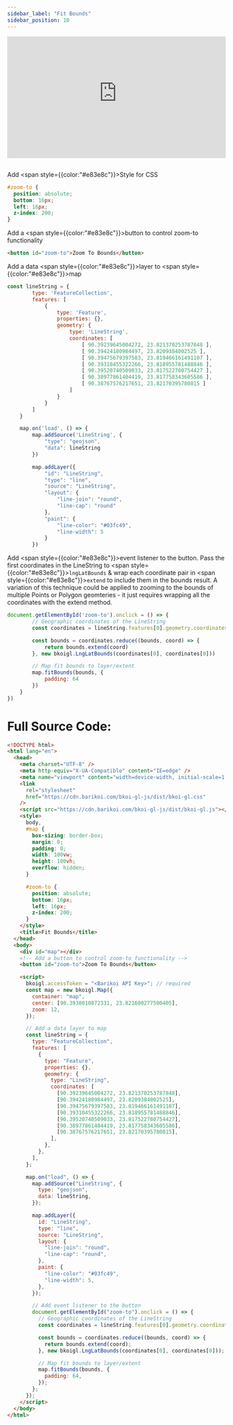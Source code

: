 ```yaml
---
sidebar_label: "Fit Bounds"
sidebar_position: 10
---
```


<iframe src="https://bkoi-gl-example-fit-bounds.surge.sh/" width="100%" height="280px" frameborder="0" style={{border:"1px solid black"}} allowfullscreen></iframe>

##

Add <span style={{color:"#e83e8c"}}>Style</span> for CSS

```css
#zoom-to {
  position: absolute;
  bottom: 16px;
  left: 16px;
  z-index: 200;
}
```

Add a <span style={{color:"#e83e8c"}}>button</span> to control zoom-to functionality

```html
<button id="zoom-to">Zoom To Bounds</button>
```

Add a data <span style={{color:"#e83e8c"}}>layer</span> to <span style={{color:"#e83e8c"}}>map</span>

```js
const lineString = {
        type: 'FeatureCollection',
        features: [
            {
                type: 'Feature',
                properties: {},
                geometry: {
                    type: 'LineString',
                    coordinates: [
                        [ 90.39239645004272, 23.821370253787848 ],
                        [ 90.39424180984497, 23.8209384002525 ],
                        [ 90.39475679397583, 23.819466161491107 ],
                        [ 90.39310455322266, 23.818955781488846 ],
                        [ 90.39520740509033, 23.817522780754427 ],
                        [ 90.38977861404419, 23.817758343605586 ],
                        [ 90.38767576217651, 23.82170395780815 ]
                    ]
                }
            }
        ]
    }

    map.on('load', () => {
        map.addSource('LineString', {
            "type": "geojson",
            "data": lineString
        })

        map.addLayer({
            "id": "LineString",
            "type": "line",
            "source": "LineString",
            "layout": {
                "line-join": "round",
                "line-cap": "round"
            },
            "paint": {
                "line-color": "#03fc49",
                "line-width": 5
            }
        })

```

Add <span style={{color:"#e83e8c"}}>event listener</span> to the button. Pass the first coordinates in the LineString to <span style={{color:"#e83e8c"}}>`lngLatBounds`</span> & wrap each coordinate pair in <span style={{color:"#e83e8c"}}>`extend`</span> to include them in the bounds result. A variation of this technique could be applied to zooming to the bounds of multiple Points or Polygon geomteries - it just requires wrapping all the coordinates with the extend method.

```js
document.getElementById('zoom-to').onclick = () => {
        // Geographic coordinates of the LineString
        const coordinates = lineString.features[0].geometry.coordinates

        const bounds = coordinates.reduce((bounds, coord) => {
            return bounds.extend(coord)
        }, new bkoigl.LngLatBounds(coordinates[0], coordinates[0]))

        // Map fit bounds to layer/extent
        map.fitBounds(bounds, {
            padding: 64
        })
    }
})
```

# Full Source Code:

```html
<!DOCTYPE html>
<html lang="en">
  <head>
    <meta charset="UTF-8" />
    <meta http-equiv="X-UA-Compatible" content="IE=edge" />
    <meta name="viewport" content="width=device-width, initial-scale=1.0" />
    <link
      rel="stylesheet"
      href="https://cdn.barikoi.com/bkoi-gl-js/dist/bkoi-gl.css"
    />
    <script src="https://cdn.barikoi.com/bkoi-gl-js/dist/bkoi-gl.js"></script>
    <style>
      body,
      #map {
        box-sizing: border-box;
        margin: 0;
        padding: 0;
        width: 100vw;
        height: 100vh;
        overflow: hidden;
      }

      #zoom-to {
        position: absolute;
        bottom: 16px;
        left: 16px;
        z-index: 200;
      }
    </style>
    <title>Fit Bounds</title>
  </head>
  <body>
    <div id="map"></div>
    <!-- Add a button to control zoom-to functionality -->
    <button id="zoom-to">Zoom To Bounds</button>

    <script>
      bkoigl.accessToken = "<Barikoi API Key>"; // required
      const map = new bkoigl.Map({
        container: "map",
        center: [90.3938010872331, 23.821600277500405],
        zoom: 12,
      });

      // Add a data layer to map
      const lineString = {
        type: "FeatureCollection",
        features: [
          {
            type: "Feature",
            properties: {},
            geometry: {
              type: "LineString",
              coordinates: [
                [90.39239645004272, 23.821370253787848],
                [90.39424180984497, 23.8209384002525],
                [90.39475679397583, 23.819466161491107],
                [90.39310455322266, 23.818955781488846],
                [90.39520740509033, 23.817522780754427],
                [90.38977861404419, 23.817758343605586],
                [90.38767576217651, 23.82170395780815],
              ],
            },
          },
        ],
      };

      map.on("load", () => {
        map.addSource("LineString", {
          type: "geojson",
          data: lineString,
        });

        map.addLayer({
          id: "LineString",
          type: "line",
          source: "LineString",
          layout: {
            "line-join": "round",
            "line-cap": "round",
          },
          paint: {
            "line-color": "#03fc49",
            "line-width": 5,
          },
        });

        // Add event listener to the button
        document.getElementById("zoom-to").onclick = () => {
          // Geographic coordinates of the LineString
          const coordinates = lineString.features[0].geometry.coordinates;

          const bounds = coordinates.reduce((bounds, coord) => {
            return bounds.extend(coord);
          }, new bkoigl.LngLatBounds(coordinates[0], coordinates[0]));

          // Map fit bounds to layer/extent
          map.fitBounds(bounds, {
            padding: 64,
          });
        };
      });
    </script>
  </body>
</html>
```
